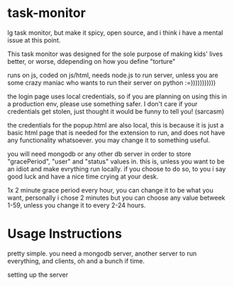 # task-monitor
lg task monitor, but make it spicy, open source, and i think i have a mental issue at this point.

This task monitor was designed for the sole purpose of making kids' lives better, or worse, ddepending on how you define "torture"

runs on js, coded on js/html, needs node.js to run server, unless you are some crazy maniac who wants to run their server on python :=)))))))))))

the login page uses local credentials, so if you are planning on using this in a production env, please use something safer. I don't care if your credentials get stolen, just thought it would be funny to tell you! (sarcasm)

the credentials for the popup.html are also local, this is because it is just a basic html page that is needed for the extension to run, and does not have any functionality whatsoever. you may change it to something useful.

you will need mongodb or any other db server in order to store "gracePeriod", "user" and "status" values in. this is, unless you want to be an idiot and make evrything run locally. if you choose to do so, to you i say good luck and have a nice time crying at your desk.

1x 2 minute grace period every hour, you can change it to be what you want, personally i chose 2 minutes but you can choose any value betweek 1-59, unless you change it to every 2-24 hours.

# Usage Instructions 

pretty simple. you need a mongodb server, another server to run everything, and clients, oh and a bunch if time.

setting up the server